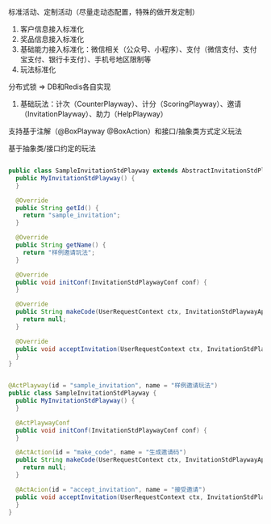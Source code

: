 
标准活动、定制活动（尽量走动态配置，特殊的做开发定制）


1. 客户信息接入标准化
2. 奖品信息接入标准化
3. 基础能力接入标准化：微信相关（公众号、小程序）、支付（微信支付、支付宝支付、银行卡支付）、手机号地区限制等
4. 玩法标准化


分布式锁 => DB和Redis各自实现



1. 基础玩法：计次（CounterPlayway）、计分（ScoringPlayway）、邀请（InvitationPlayway）、助力（HelpPlayway）



支持基于注解（@BoxPlayway @BoxAction）和接口/抽象类方式定义玩法




基于抽象类/接口约定的玩法

```java

public class SampleInvitationStdPlayway extends AbstractInvitationStdPlayway {
  public MyInvitationStdPlayway() {
  }

  @Override
  public String getId() {
    return "sample_invitation";
  }

  @Override
  public String getName() {
    return "样例邀请玩法";
  }

  @Override
  public void initConf(InvitationStdPlaywayConf conf) {
  }

  @Override
  public String makeCode(UserRequestContext ctx, InvitationStdPlaywayApi api) {
    return null;
  }

  @Override
  public void acceptInvitation(UserRequestContext ctx, InvitationStdPlaywayApi api, String code) {
  }
}

```

```java

@ActPlayway(id = "sample_invitation", name = "样例邀请玩法")
public class SampleInvitationStdPlayway {
  public MyInvitationStdPlayway() {
  }

  @ActPlaywayConf
  public void initConf(InvitationStdPlaywayConf conf) {
  }

  @ActAction(id = "make_code", name = "生成邀请码")
  public String makeCode(UserRequestContext ctx, InvitationStdPlaywayApi api) {
    return null;
  }

  @ActAcion(id = "accept_invitation", name = "接受邀请")
  public void acceptInvitation(UserRequestContext ctx, InvitationStdPlaywayApi api, String code) {
  }
}

```









